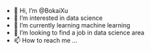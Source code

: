 - 👋 Hi, I’m @BokaiXu
- 👀 I’m interested in data science
- 🌱 I’m currently learning machine learning
- 💞️ I’m looking to find a job in data science area
- 📫 How to reach me ...

<!---
BokaiXu/BokaiXu is a ✨ special ✨ repository because its `README.md` (this file) appears on your GitHub profile.
You can click the Preview link to take a look at your changes.
---> 
